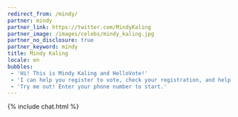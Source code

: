 ```yaml
---
redirect_from: /mindy/
partner: mindy
partner_link: https://twitter.com/MindyKaling
partner_image: /images/celebs/mindy_kaling.jpg
partner_no_disclosure: true
partner_keyword: mindy
title: Mindy Kaling
locale: en
bubbles:
 - 'Hi! This is Mindy Kaling and HelloVote!'
 - 'I can help you register to vote, check your registration, and help your friends register'
 - 'Try me out! Enter your phone number to start.'
---
```

{% include chat.html %}



